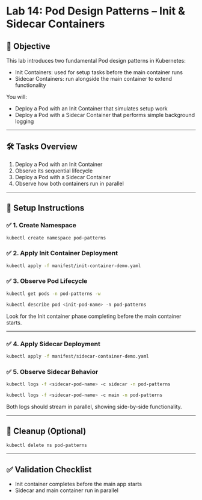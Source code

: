 # Lab 14: Pod Design Patterns – Init & Sidecar Containers

## 🎯 Objective

This lab introduces two fundamental Pod design patterns in Kubernetes:

* Init Containers: used for setup tasks before the main container runs
* Sidecar Containers: run alongside the main container to extend functionality

You will:

* Deploy a Pod with an Init Container that simulates setup work
* Deploy a Pod with a Sidecar Container that performs simple background logging

---

## 🛠️ Tasks Overview

1. Deploy a Pod with an Init Container
2. Observe its sequential lifecycle
3. Deploy a Pod with a Sidecar Container
4. Observe how both containers run in parallel

---

## 🔧 Setup Instructions

### ✅ 1. Create Namespace

```bash
kubectl create namespace pod-patterns
```

### ✅ 2. Apply Init Container Deployment

```bash
kubectl apply -f manifest/init-container-demo.yaml
```

### ✅ 3. Observe Pod Lifecycle

```bash
kubectl get pods -n pod-patterns -w
```



```bash
kubectl describe pod <init-pod-name> -n pod-patterns
```

Look for the Init container phase completing before the main container starts.

---

### ✅ 4. Apply Sidecar Deployment

```bash
kubectl apply -f manifest/sidecar-container-demo.yaml
```

### ✅ 5. Observe Sidecar Behavior

```bash
kubectl logs -f <sidecar-pod-name> -c sidecar -n pod-patterns
```

```bash
kubectl logs -f <sidecar-pod-name> -c main -n pod-patterns
```

Both logs should stream in parallel, showing side-by-side functionality.

---

## 🧼 Cleanup (Optional)

```bash
kubectl delete ns pod-patterns
```

---

## ✅ Validation Checklist

* Init container completes before the main app starts
* Sidecar and main container run in parallel
